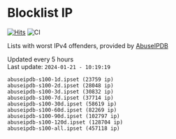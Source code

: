 # Blocklist IP

[![Hits](https://hits.seeyoufarm.com/api/count/incr/badge.svg?url=https%3A%2F%2Fgithub.com%2Fborestad%2Fblocklist-ip%2F&count_bg=%2379C83D&title_bg=%23555555&icon=&icon_color=%23E7E7E7&title=hits&edge_flat=false)](https://hits.seeyoufarm.com)  ![CI](https://img.shields.io/github/workflow/status/borestad/blocklist-ip/CI?style=flat-square)

Lists with worst IPv4 offenders, provided by [AbuseIPDB](https://www.abuseipdb.com/)

<!-- FOOTER-PLACEHOLDER -->
Updated every 5 hours<br>
Last update: `2024-01-21 - 10:19:19`
```
abuseipdb-s100-1d.ipset (23759 ip)
abuseipdb-s100-2d.ipset (28048 ip)
abuseipdb-s100-3d.ipset (30832 ip)
abuseipdb-s100-7d.ipset (37714 ip)
abuseipdb-s100-30d.ipset (58619 ip)
abuseipdb-s100-60d.ipset (82269 ip)
abuseipdb-s100-90d.ipset (102797 ip)
abuseipdb-s100-120d.ipset (128704 ip)
abuseipdb-s100-all.ipset (457118 ip)
```
